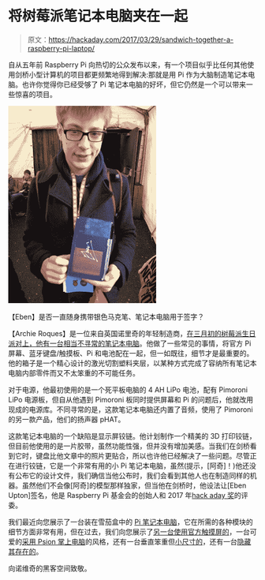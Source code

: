 # 将树莓派笔记本电脑夹在一起

> 原文：<https://hackaday.com/2017/03/29/sandwich-together-a-raspberry-pi-laptop/>

自从五年前 Raspberry Pi 向热切的公众发布以来，有一个项目似乎比任何其他使用剑桥小型计算机的项目都更频繁地得到解决:那就是用 Pi 作为大脑制造笔记本电脑。也许你觉得你已经受够了 Pi 笔记本电脑的好坏，但它仍然是一个可以带来一些惊喜的项目。

[![Does [Eben] carry a silver marker with him, laptops for the signing of?](img/5e3fd1500ac38ba3b32dba84a7a5b8e3.png)](https://hackaday.com/wp-content/uploads/2017/03/archie-with-laptop.jpg)

【Eben】是否一直随身携带银色马克笔、笔记本电脑用于签字？

【Archie Roques】是一位来自英国诺里奇的年轻制造商，[在三月初的树莓派生日派对上，他有一台相当不寻常的笔记本电脑](http://www.norwichhackspace.org/projects/archieroques/pi-laptop)。他做了一些常见的事情，将官方 Pi 屏幕、蓝牙键盘/触摸板、Pi 和电池配在一起，但一如既往，细节才是最重要的。他的箱子是一个精心设计的激光切割塑料夹层，以某种方式完成了容纳所有笔记本电脑内部零件而又不太笨重的不可能任务。

对于电源，他最初使用的是一个死平板电脑的 4 AH LiPo 电池，配有 Pimoroni LiPo 电源板，但自从他遇到 Pimoroni 板同时提供屏幕和 Pi 的问题后，他就改用现成的电源库。不同寻常的是，这款笔记本电脑还内置了音频，使用了 Pimoroni 的另一款产品，他们的扬声器 pHAT。

这款笔记本电脑的一个缺陷是显示屏铰链。他计划制作一个精美的 3D 打印铰链，但目前他使用的是一片胶带，虽然功能性强，但并没有增加美感。当我们在剑桥看到它时，键盘比他文章中的照片更贴合，所以也许他已经解决了一些问题。尽管正在进行铰链，它是一个非常有用的小 Pi 笔记本电脑，虽然(提示，[阿奇]！)他还没有公布它的设计文件，我们确信当他公布时，我们会看到其他人也在制造同样的机器。虽然他们不会像[阿奇]的模型那样独家，但当他在剑桥时，他设法让[Eben Upton]签名，他是 Raspberry Pi 基金会的创始人和 2017 年[hack aday 奖](http://hackaday.io/prize)的评委。

我们最近向您展示了一台装在雪茄盒中的 [Pi 笔记本电脑](http://hackaday.com/2017/03/21/cigar-box-opens-to-raspberry-pi-laptop/)，它在所需的各种模块的细节方面非常有用，但在过去，我们向您展示了[另一台使用官方触摸屏的](http://hackaday.com/2017/02/12/raspberry-pi-laptop-uses-the-official-touchscreen/)，一台可爱的[采用 Psion 掌上电脑](http://hackaday.com/2016/07/08/beautiful-raspberry-pi-laptop-inspired-by-psion/)的风格，还有一台垂直笨重但[小尺寸的](http://hackaday.com/2012/12/21/raspberry-pi-laptop-is-just-a-little-too-big-for-a-pocket/)，还有一台[隐藏其存在的](http://hackaday.com/2017/03/12/q-has-nothing-on-naomi-wu/)。

向诺维奇的黑客空间致敬。